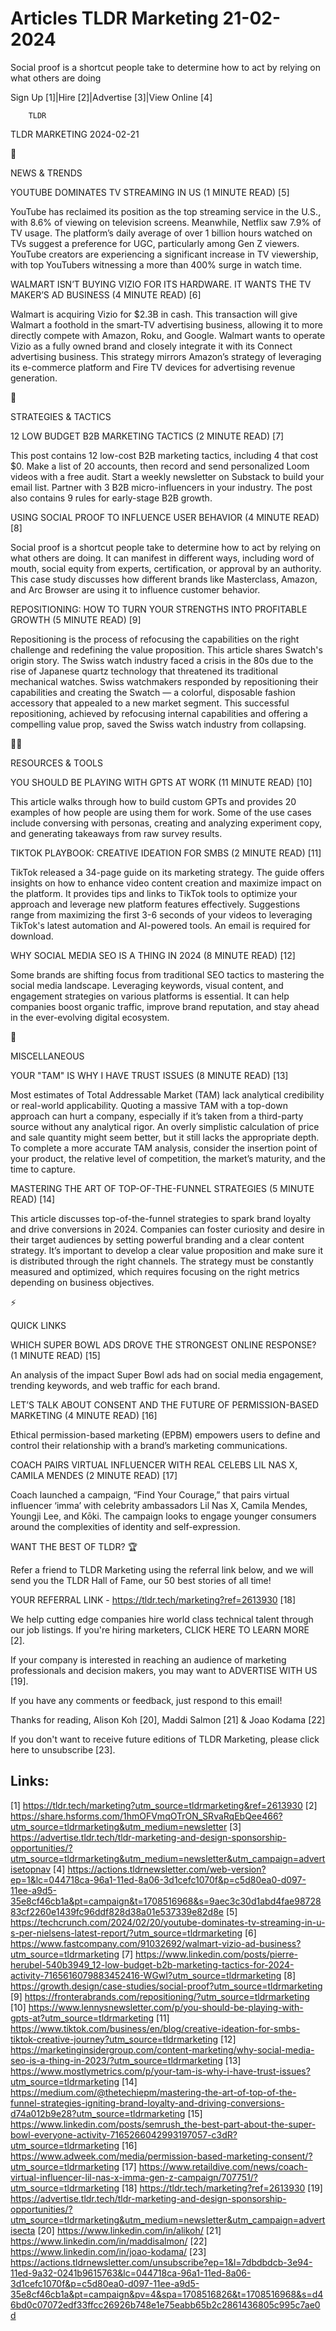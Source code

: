 # Articles TLDR Marketing 21-02-2024

Social proof is a shortcut people take to determine how to act by
relying on what others are doing  

Sign Up [1]|Hire [2]|Advertise [3]|View Online [4] 

		TLDR 

TLDR MARKETING 2024-02-21

📱 

NEWS & TRENDS

 YOUTUBE DOMINATES TV STREAMING IN US (1 MINUTE READ) [5] 

 YouTube has reclaimed its position as the top streaming service in
the U.S., with 8.6% of viewing on television screens. Meanwhile,
Netflix saw 7.9% of TV usage. The platform’s daily average of over 1
billion hours watched on TVs suggest a preference for UGC,
particularly among Gen Z viewers. YouTube creators are experiencing a
significant increase in TV viewership, with top YouTubers witnessing a
more than 400% surge in watch time. 

 WALMART ISN’T BUYING VIZIO FOR ITS HARDWARE. IT WANTS THE TV
MAKER’S AD BUSINESS (4 MINUTE READ) [6] 

 Walmart is acquiring Vizio for $2.3B in cash. This transaction will
give Walmart a foothold in the smart-TV advertising business, allowing
it to more directly compete with Amazon, Roku, and Google. Walmart
wants to operate Vizio as a fully owned brand and closely integrate it
with its Connect advertising business. This strategy mirrors
Amazon’s strategy of leveraging its e-commerce platform and Fire TV
devices for advertising revenue generation. 

🚀 

STRATEGIES & TACTICS

 12 LOW BUDGET B2B MARKETING TACTICS (2 MINUTE READ) [7] 

 This post contains 12 low-cost B2B marketing tactics, including 4
that cost $0. Make a list of 20 accounts, then record and send
personalized Loom videos with a free audit. Start a weekly newsletter
on Substack to build your email list. Partner with 3 B2B
micro-influencers in your industry. The post also contains 9 rules for
early-stage B2B growth. 

 USING SOCIAL PROOF TO INFLUENCE USER BEHAVIOR (4 MINUTE READ) [8] 

 Social proof is a shortcut people take to determine how to act by
relying on what others are doing. It can manifest in different ways,
including word of mouth, social equity from experts, certification, or
approval by an authority. This case study discusses how different
brands like Masterclass, Amazon, and Arc Browser are using it to
influence customer behavior. 

 REPOSITIONING: HOW TO TURN YOUR STRENGTHS INTO PROFITABLE GROWTH (5
MINUTE READ) [9] 

 Repositioning is the process of refocusing the capabilities on the
right challenge and redefining the value proposition. This article
shares Swatch's origin story. The Swiss watch industry faced a crisis
in the 80s due to the rise of Japanese quartz technology that
threatened its traditional mechanical watches. Swiss watchmakers
responded by repositioning their capabilities and creating the Swatch
— a colorful, disposable fashion accessory that appealed to a new
market segment. This successful repositioning, achieved by refocusing
internal capabilities and offering a compelling value prop, saved the
Swiss watch industry from collapsing. 

🧑‍💻 

RESOURCES & TOOLS

 YOU SHOULD BE PLAYING WITH GPTS AT WORK (11 MINUTE READ) [10] 

 This article walks through how to build custom GPTs and provides 20
examples of how people are using them for work. Some of the use cases
include conversing with personas, creating and analyzing experiment
copy, and generating takeaways from raw survey results. 

 TIKTOK PLAYBOOK: CREATIVE IDEATION FOR SMBS (2 MINUTE READ) [11] 

 TikTok released a 34-page guide on its marketing strategy. The guide
offers insights on how to enhance video content creation and maximize
impact on the platform. It provides tips and links to TikTok tools to
optimize your approach and leverage new platform features effectively.
Suggestions range from maximizing the first 3-6 seconds of your videos
to leveraging TikTok's latest automation and AI-powered tools. An
email is required for download. 

 WHY SOCIAL MEDIA SEO IS A THING IN 2024 (8 MINUTE READ) [12] 

 Some brands are shifting focus from traditional SEO tactics to
mastering the social media landscape. Leveraging keywords, visual
content, and engagement strategies on various platforms is essential.
It can help companies boost organic traffic, improve brand reputation,
and stay ahead in the ever-evolving digital ecosystem. 

🎁 

MISCELLANEOUS

 YOUR "TAM" IS WHY I HAVE TRUST ISSUES (8 MINUTE READ) [13] 

 Most estimates of Total Addressable Market (TAM) lack analytical
credibility or real-world applicability. Quoting a massive TAM with a
top-down approach can hurt a company, especially if it’s taken from
a third-party source without any analytical rigor. An overly
simplistic calculation of price and sale quantity might seem better,
but it still lacks the appropriate depth. To complete a more accurate
TAM analysis, consider the insertion point of your product, the
relative level of competition, the market’s maturity, and the time
to capture. 

 MASTERING THE ART OF TOP-OF-THE-FUNNEL STRATEGIES (5 MINUTE READ)
[14] 

 This article discusses top-of-the-funnel strategies to spark brand
loyalty and drive conversions in 2024. Companies can foster curiosity
and desire in their target audiences by setting powerful branding and
a clear content strategy. It’s important to develop a clear value
proposition and make sure it is distributed through the right
channels. The strategy must be constantly measured and optimized,
which requires focusing on the right metrics depending on business
objectives. 

⚡ 

QUICK LINKS

 WHICH SUPER BOWL ADS DROVE THE STRONGEST ONLINE RESPONSE? (1 MINUTE
READ) [15] 

 An analysis of the impact Super Bowl ads had on social media
engagement, trending keywords, and web traffic for each brand. 

 LET’S TALK ABOUT CONSENT AND THE FUTURE OF PERMISSION-BASED
MARKETING (4 MINUTE READ) [16] 

 Ethical permission-based marketing (EPBM) empowers users to define
and control their relationship with a brand’s marketing
communications. 

 COACH PAIRS VIRTUAL INFLUENCER WITH REAL CELEBS LIL NAS X, CAMILA
MENDES (2 MINUTE READ) [17] 

 Coach launched a campaign, “Find Your Courage,” that pairs
virtual influencer ‘imma’ with celebrity ambassadors Lil Nas X,
Camila Mendes, Youngji Lee, and Kōki. The campaign looks to engage
younger consumers around the complexities of identity and
self-expression. 

WANT THE BEST OF TLDR? 🏆

Refer a friend to TLDR Marketing using the referral link below, and we
will send you the TLDR Hall of Fame, our 50 best stories of all time!

YOUR REFERRAL LINK - https://tldr.tech/marketing?ref=2613930 [18]

 We help cutting edge companies hire world class technical talent
through our job listings. If you're hiring marketers, CLICK HERE TO
LEARN MORE [2]. 

If your company is interested in reaching an audience of marketing
professionals and decision makers, you may want to ADVERTISE WITH US
[19]. 

If you have any comments or feedback, just respond to this email! 

Thanks for reading, 
Alison Koh [20], Maddi Salmon [21] & Joao Kodama [22] 

If you don't want to receive future editions of TLDR Marketing,
please click here to unsubscribe [23]. 

 

Links:
------
[1] https://tldr.tech/marketing?utm_source=tldrmarketing&ref=2613930
[2] https://share.hsforms.com/1hmOFVmqOTrON_SRvaRqEbQee466?utm_source=tldrmarketing&utm_medium=newsletter
[3] https://advertise.tldr.tech/tldr-marketing-and-design-sponsorship-opportunities/?utm_source=tldrmarketing&utm_medium=newsletter&utm_campaign=advertisetopnav
[4] https://actions.tldrnewsletter.com/web-version?ep=1&lc=044718ca-96a1-11ed-8a06-3d1cefc1070f&p=c5d80ea0-d097-11ee-a9d5-35e8cf46cb1a&pt=campaign&t=1708516968&s=9aec3c30d1abd4fae9872883cf2260e1439fc96ddf828d38a01e537339e82d8e
[5] https://techcrunch.com/2024/02/20/youtube-dominates-tv-streaming-in-u-s-per-nielsens-latest-report/?utm_source=tldrmarketing
[6] https://www.fastcompany.com/91032692/walmart-vizio-ad-business?utm_source=tldrmarketing
[7] https://www.linkedin.com/posts/pierre-herubel-540b3949_12-low-budget-b2b-marketing-tactics-for-2024-activity-7165616079883452416-WGwI?utm_source=tldrmarketing
[8] https://growth.design/case-studies/social-proof?utm_source=tldrmarketing
[9] https://fronterabrands.com/repositioning/?utm_source=tldrmarketing
[10] https://www.lennysnewsletter.com/p/you-should-be-playing-with-gpts-at?utm_source=tldrmarketing
[11] https://www.tiktok.com/business/en/blog/creative-ideation-for-smbs-tiktok-creative-journey?utm_source=tldrmarketing
[12] https://marketinginsidergroup.com/content-marketing/why-social-media-seo-is-a-thing-in-2023/?utm_source=tldrmarketing
[13] https://www.mostlymetrics.com/p/your-tam-is-why-i-have-trust-issues?utm_source=tldrmarketing
[14] https://medium.com/@thetechiepm/mastering-the-art-of-top-of-the-funnel-strategies-igniting-brand-loyalty-and-driving-conversions-d74a012b9e28?utm_source=tldrmarketing
[15] https://www.linkedin.com/posts/semrush_the-best-part-about-the-super-bowl-everyone-activity-7165266042993197057-c3dR?utm_source=tldrmarketing
[16] https://www.adweek.com/media/permission-based-marketing-consent/?utm_source=tldrmarketing
[17] https://www.retaildive.com/news/coach-virtual-influencer-lil-nas-x-imma-gen-z-campaign/707751/?utm_source=tldrmarketing
[18] https://tldr.tech/marketing?ref=2613930
[19] https://advertise.tldr.tech/tldr-marketing-and-design-sponsorship-opportunities/?utm_source=tldrmarketing&utm_medium=newsletter&utm_campaign=advertisecta
[20] https://www.linkedin.com/in/alikoh/
[21] https://www.linkedin.com/in/maddisalmon/
[22] https://www.linkedin.com/in/joao-kodama/
[23] https://actions.tldrnewsletter.com/unsubscribe?ep=1&l=7dbdbdcb-3e94-11ed-9a32-0241b9615763&lc=044718ca-96a1-11ed-8a06-3d1cefc1070f&p=c5d80ea0-d097-11ee-a9d5-35e8cf46cb1a&pt=campaign&pv=4&spa=1708516826&t=1708516968&s=d46bd0c07072edf33ffcc26926b748e1e75eabb65b2c2861436805c995c7ae0d